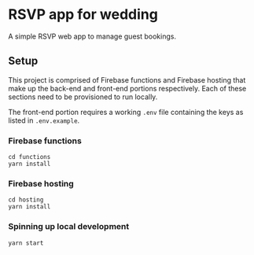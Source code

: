 # RSVP app for wedding

A simple RSVP web app to manage guest bookings.

## Setup
This project is comprised of Firebase functions and Firebase hosting that make
up the back-end and front-end portions respectively. Each of these sections need
to be provisioned to run locally.

The front-end portion requires a working `.env` file containing the keys as
listed in `.env.example`.

### Firebase functions
```
cd functions
yarn install
```

### Firebase hosting
```
cd hosting
yarn install
```

### Spinning up local development
```
yarn start
```

